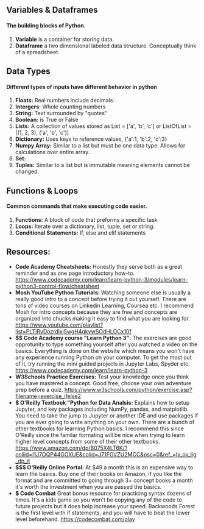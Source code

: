 
## Variables & Dataframes 

#### The building blocks of Python. 
1. **Variable** is a container for storing data. 
2. **Dataframe** a two dimensional labeled data structure. Conceptually think of a spreadsheet. 

## Data Types 

#### Different types of inputs have different behavior in python

1. **Floats:** Real numbers include decimals 
2. **Intergers:** Whole counting numbers  
3. **String:** Text surrounded by "quotes"
4. **Boolean:** is True or False 
5. **Lists:** A collection of values stored as List = ['a', 'b', 'c'] or ListOfList = [(1, 2, 3), ('a', 'b', 'c')]
6. **Dictionary:** Uses keys to reference values, {'a':1, 'b':2, 'c':3} 
7. **Numpy Array:** Similar to a list but must be one data type. Allows for calculations over entire array. 
8. **Set:** 
9. **Tuples:** Similar to a list but is immutable meaning elements cannot be changed. 

## Functions & Loops 

#### Common commands that make executing code easier. 
1. **Functions:** A block of code that preforms a specific task  
2. **Loops:** Iterate over a dictionary, list, tuple, set or string. 
3. **Conditional Statements:** If, else and elif statements

## Resources: 
- **Code Academy Cheatsheets:** Honestly they serve both as a great reminder and as one page introductory how-to.   
https://www.codecademy.com/learn/learn-python-3/modules/learn-python3-control-flow/cheatsheet
- **Mosh YouTube Python Tutorials:** Watching someone else is usually a really good intro to a concept before trying it out yourself. There are tons of video courses on Linkedin Learning, Coursea etc. I recommend Mosh for intro concepts because they are free and concepts are organized into chucks making it easy to find what you are looking for. https://www.youtube.com/playlist?list=PLTjRvDozrdlxj5wgH4qkvwSOdHLOCx10f
- **$$ Code Academy course "Learn Python 3":** The exercises are good opprotunity to type something yourself after you watched a video on the basics. Everything is done on the website which means you won't have any experience running Python on your computer. To get the most out of it, try running the mini guided projects in Jupyter Labs, Spyder etc. https://www.codecademy.com/learn/learn-python-3
- **W3Schools Practice Exercises:** Test your knowledge once you think you have mastered a concept. Good free, choose your own adventure prep before a quiz. https://www.w3schools.com/python/exercise.asp?filename=exercise_ifelse2
- **$ O'Reilly Textbook "Python for Data Analsis:** Explains how to setup Jupyter, and key packages including NumPy, pandas, and matplotlib. You need to take the jump to Jupyter or another IDE and use packages if you are ever going to write anything on your own. There are a bunch of other textbooks for learning Python basics. I recommend this since O'Reilly since the familar formating will be nice when trying to learn higher level concepts from some of their other textbooks. https://www.amazon.com/dp/B075X4LT6K/?coliid=I1J7OQP44GOXUE&colid=J71FGVZU2MCC&psc=0&ref_=lv_ov_lig_dp_it
- **$$$ O'Reilly Online Portal:** At $49 a month this is an expensive way to learn the basics. Buy one of their books on Amazon, if you like the format and are committed to going through 3+ concept books a month it's worth the investment when you are passed the basics. 
- **$ Code Combat** Great bonus resource for practicing syntax dozens of times. It's a kids game so you won't be copying any of the code to future projects but it does help increase your speed. Backwoods Forest is the first level with if statements, and you will have to beat the lower level beforehand. https://codecombat.com/play
